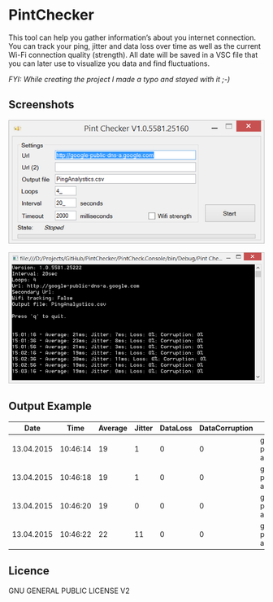 # PintChecker

This tool can help you gather information’s about you internet connection. You can track your ping, jitter and data loss over time as well as the current Wi-Fi connection quality (strength). All date will be saved in a VSC file that you can later use to visualize you data and find fluctuations.

_FYI: While creating the project I made a typo and stayed with it ;-)_

Screenshots
-------

![Form Application][form]

![Console Application][console]

Output Example
-------

|Date	|Time	|Average	|Jitter	|DataLoss	|DataCorruption	|Host	|SSID	|Strength|
| ---- |----| -----| -----| -----| -----| -----| -----| -----|
|13.04.2015|	10:46:14|	19|	1|	0|	0|	google-public-dns-a.google.com|	borsi|	75 |
|13.04.2015|	10:46:18|	19|	1|	0|	0|	google-public-dns-a.google.com|	borsi|	75 |
|13.04.2015|	10:46:20|	19|	0|	0|	0|	google-public-dns-a.google.com|	borsi|	75 |
|13.04.2015|	10:46:22|	22|	11|	0|	0|	google-public-dns-a.google.com|	borsi|	48 |

Licence
-------

GNU GENERAL PUBLIC LICENSE V2

 [form]: https://raw.githubusercontent.com/jwillmer/PintChecker/master/form-preview.png
 [console]: https://raw.githubusercontent.com/jwillmer/PintChecker/master/console-preview.png
